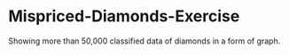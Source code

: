 # Mispriced-Diamonds-Exercise
 Showing more than 50,000 classified data of diamonds in a form of graph.
